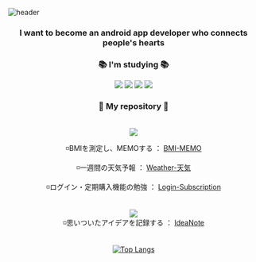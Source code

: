 
![header](https://capsule-render.vercel.app/api?type=waving&color=gradient&height=200&section=header&text=Hello%20%20%20I'm%20JAEYOUNG%20KIM&fontSize=50)

<div align="center">
      
### I want to become an android app developer who connects people's hearts
      
### **📚 I'm studying 📚**
      
<img src="https://img.shields.io/badge/android-3DDC84?style=for-the-badge&logo=android&logoColor=white">
<img src="https://img.shields.io/badge/kotlin-7F52FF?style=for-the-badge&logo=kotlin&logoColor=white">
<img src="https://img.shields.io/badge/java-007396?style=for-the-badge&logo=java&logoColor=white">
<img src="https://img.shields.io/badge/flutter-02569B?style=for-the-badge&logo=flutter&logoColor=white">
       
     

### **📂 My repository 📂**
<br/>

<img src="https://img.shields.io/badge/kotlin-7F52FF?style=for-the-badge&logo=kotlin&logoColor=white">
      
◽BMIを測定し、MEMOする ： [BMI-MEMO](https://github.com/KIM-Git-Hub/BMI-MEMO)
      
◽一週間の天気予報 ： [Weather-天気](https://github.com/KIM-Git-Hub/WeatherAPP)
      
◽ログイン・定期購入機能の勉強 ： [Login-Subscription](https://github.com/KIM-Git-Hub/Login-Subscription)<br/><br/>

<img src="https://img.shields.io/badge/flutter-02569B?style=for-the-badge&logo=flutter&logoColor=white"> <br/>
◽思いついたアイデアを記録する ： [IdeaNote](https://github.com/KIM-Git-Hub/Idea-Note)<br/><br/>

      



[![Top Langs](https://github-readme-stats.vercel.app/api/top-langs/?username=KIM-Git-Hub&layout=compact)](https://github.com/KIM-Git-Hub/github-readme-stats)
</div>

<!--
**KIM-Git-Hub/KIM-Git-Hub** is a ✨ _special_ ✨ repository because its `README.md` (this file) appears on your GitHub profile.

Here are some ideas to get you started:

- 🔭 I’m currently working on ...
- 🌱 I’m currently learning ...
- 👯 I’m looking to collaborate on ...
- 🤔 I’m looking for help with ...
- 💬 Ask me about ...
- 📫 How to reach me: ...
- 😄 Pronouns: ...
- ⚡ Fun fact: ...
-->
